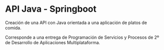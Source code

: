 # API Java - Springboot

Creación de una API con Java orientada a una aplicación de platos de comida.

Corresponde a una entrega de Programación de Servicios y Procesos de 2º de Desarrollo de Aplicaciones Multiplataforma.
